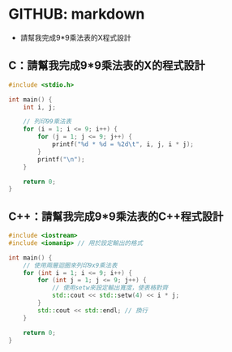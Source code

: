 # GITHUB: markdown
- 請幫我完成9*9乘法表的X程式設計
## C：請幫我完成9*9乘法表的X的程式設計
```c
#include <stdio.h>

int main() {
    int i, j;

    // 列印99乘法表
    for (i = 1; i <= 9; i++) {
        for (j = 1; j <= 9; j++) {
            printf("%d * %d = %2d\t", i, j, i * j);
        }
        printf("\n");
    }

    return 0;
}


```
## C++：請幫我完成9*9乘法表的C++程式設計
```c++
#include <iostream>
#include <iomanip> // 用於設定輸出的格式

int main() {
    // 使用兩層迴圈來列印9x9乘法表
    for (int i = 1; i <= 9; i++) {
        for (int j = 1; j <= 9; j++) {
            // 使用setw來設定輸出寬度，使表格對齊
            std::cout << std::setw(4) << i * j;
        }
        std::cout << std::endl; // 換行
    }

    return 0;
}

```
  
